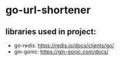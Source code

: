 # go-url-shortener


## libraries used in project:
- go-redis: https://redis.io/docs/clients/go/
- gin-gonic: https://gin-gonic.com/docs/


